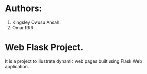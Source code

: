 # Authors:
1. Kingsley Owusu Ansah.
2. Omar RRR.

# Web Flask Project.

It is a project to illustrate dynamic web pages built using Flask Web application.
